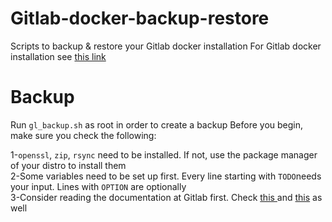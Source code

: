 # Gitlab-docker-backup-restore
Scripts  to backup &amp; restore your Gitlab docker installation
For Gitlab docker installation see  <a href="https://docs.gitlab.com/omnibus/docker/"> this link </a> 

# Backup
Run `gl_backup.sh` as root in order to create a backup 
Before you begin, make sure you check the following:

1-`openssl`, `zip`, `rsync` need to be installed. If not, use the package manager of your distro to install them <br>
2-Some variables need to be set up first. 
Every line starting with `TODO`needs your input. Lines with `OPTION` are optionally <br>
3-Consider reading the documentation at Gitlab first. Check <a href="https://docs.gitlab.com/ee/raketasks/backup_restore.html#restore-for-omnibus-installations"> this </a> and <a href="https://docs.gitlab.com/omnibus/settings/backups.html">this</a> as well
<p>
 

